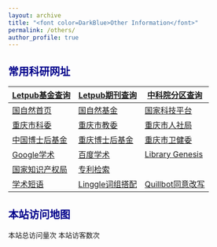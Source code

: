 ```yaml
---
layout: archive
title: "<font color=DarkBlue>Other Information</font>"
permalink: /others/
author_profile: true
---
```


## <font color=DarkBlue>常用科研网址</font>

| [Letpub基金查询](http://www.letpub.com.cn/index.php?page=grant#opennewwindow) | [Letpub期刊查询](http://www.letpub.com.cn/index.php?page=journalapp) | [中科院分区查询](https://www.fenqubiao.com/)       |
| ------------------------------------------------------------ | ------------------------------------------------------------ | -------------------------------------------------- |
| [国自然首页](https://www.nsfc.gov.cn/)                       | [国自然基金](https://isisn.nsfc.gov.cn/pmpweb/login)         | [国家科技平台](https://service.most.gov.cn/index/) |
| [重庆市科委](http://kjj.cq.gov.cn/)                          | [重庆市教委](http://jw.cq.gov.cn/)                           | [重庆市人社局](http://rlsbj.cq.gov.cn/)            |
| [中国博士后基金](https://jj.chinapostdoctor.org.cn/website/index.html) | [重庆博士后基金](https://auth.cq.gov.cn:81/sso/login?utype=0&redirect=istrue) | [重庆市卫健委](http://wsjkw.cq.gov.cn/)            |
| [Google学术](https://scholar.google.com/)                    | [百度学术](https://xueshu.baidu.com/)                        | [Library Genesis](http://libgen.rs/)               |
| [国家知识产权局](https://www.cnipa.gov.cn/)                  | [专利检索](https://cprs.patentstar.com.cn/Search/Index)      |                                                    |
| [学术短语](https://www.phrasebank.manchester.ac.uk/)         | [Linggle词组搭配](https://linggle.com/)                      | [Quillbot同意改写](https://quillbot.com/)          |

## <font color=DarkBlue>本站访问地图</font>

<script type="text/javascript" src="//rf.revolvermaps.com/0/0/7.js?i=5lqopbe1las&amp;m=0&amp;c=ff0000&amp;cr1=ffffff&amp;sx=0" async="async"></script>

<script async src="//busuanzi.ibruce.info/busuanzi/2.3/busuanzi.pure.mini.js"></script>

<span id="busuanzi_container_site_pv">本站总访问量<span id="busuanzi_value_site_pv"></span>次</span>
<span id="busuanzi_container_site_uv">本站访客数<span id="busuanzi_value_site_uv"></span>次</span>

